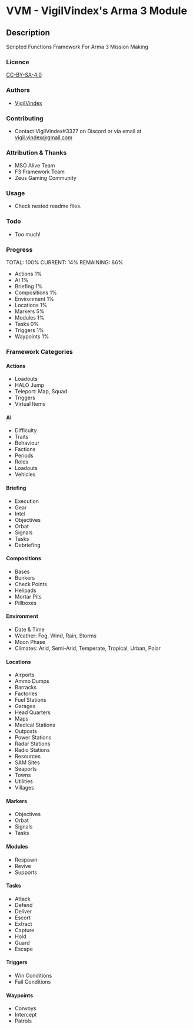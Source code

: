# VVM - VigilVindex's Arma 3 Module

## Description

Scripted Functions Framework For Arma 3 Mission Making

### Licence

[CC-BY-SA-4.0](https://creativecommons.org/licenses/by-sa/4.0/)

### Authors

* [VigilVindex](mailto:vigil.vindex@gmail.com)

### Contributing

* Contact VigilVindex#3327 on Discord or via email at vigil.vindex@gmail.com

### Attribution & Thanks

* MSO Alive Team
* F3 Framework Team
* Zeus Gaming Community

### Usage

* Check nested readme files.

### Todo

* Too much!

### Progress

TOTAL: 100%
CURRENT: 14%
REMAINING: 86%

* Actions 1%
* AI 1%
* Briefing 1%
* Compositions 1%
* Environment 1%
* Locations 1%
* Markers 5%
* Modules 1%
* Tasks 0%
* Triggers 1%
* Waypoints 1%

### Framework Categories

#### Actions

* Loadouts
* HALO Jump
* Teleport: Map, Squad
* Triggers
* Virtual Items

#### AI

* Difficulty
* Traits
* Behaviour
* Factions
* Periods
* Roles
* Loadouts
* Vehicles

#### Briefing

* Execution
* Gear
* Intel
* Objectives
* Orbat
* Signals
* Tasks
* Debriefing

#### Compositions

* Bases
* Bunkers
* Check Points
* Helipads
* Mortar Pits
* Pillboxes

#### Environment

* Date & Time
* Weather: Fog, Wind, Rain, Storms
* Moon Phase
* Climates: Arid, Semi-Arid, Temperate, Tropical, Urban, Polar

#### Locations

* Airports
* Ammo Dumps
* Barracks
* Factories
* Fuel Stations
* Garages
* Head Quarters
* Maps
* Medical Stations
* Outposts
* Power Stations
* Radar Stations
* Radio Stations
* Resources
* SAM Sites
* Seaports
* Towns
* Utilities
* Villages

#### Markers

* Objectives
* Orbat
* Signals
* Tasks

#### Modules

* Respawn
* Revive
* Supports

#### Tasks

* Attack
* Defend
* Deliver
* Escort
* Extract
* Capture
* Hold
* Guard
* Escape

#### Triggers

* Win Conditions
* Fail Conditions

#### Waypoints

* Convoys
* Intercept
* Patrols
